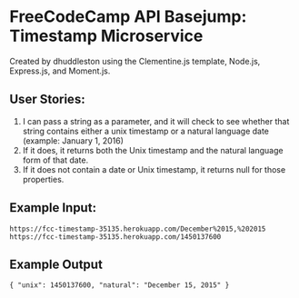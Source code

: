# FreeCodeCamp API Basejump: Timestamp Microservice
Created by dhuddleston using the Clementine.js template, Node.js, Express.js, and Moment.js.

## User Stories:
1) I can pass a string as a parameter, and it will check to see whether that string contains either a unix timestamp or a natural language date (example: January 1, 2016)
2) If it does, it returns both the Unix timestamp and the natural language form of that date.
3) If it does not contain a date or Unix timestamp, it returns null for those properties.

## Example Input:
```
https://fcc-timestamp-35135.herokuapp.com/December%2015,%202015
https://fcc-timestamp-35135.herokuapp.com/1450137600
```
## Example Output
``` { "unix": 1450137600, "natural": "December 15, 2015" } ```